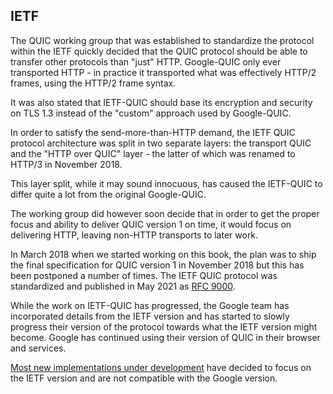 ## IETF

The QUIC working group that was established to standardize the protocol within
the IETF quickly decided that the QUIC protocol should be able to transfer 
other protocols than "just" HTTP. Google-QUIC only ever transported HTTP - 
in practice it transported what was effectively HTTP/2 frames, using the 
HTTP/2 frame syntax.

It was also stated that IETF-QUIC should base its encryption and security on
TLS 1.3 instead of the "custom" approach used by Google-QUIC.

In order to satisfy the send-more-than-HTTP demand, the IETF QUIC protocol
architecture was split in two separate layers: the transport QUIC and the
"HTTP over QUIC" layer - the latter of which was renamed to HTTP/3 in November 2018.

This layer split, while it may sound innocuous, has caused the IETF-QUIC to
differ quite a lot from the original Google-QUIC.

The working group did however soon decide that in order to get the proper focus
and ability to deliver QUIC version 1 on time, it would focus on delivering
HTTP, leaving non-HTTP transports to later work.

In March 2018 when we started working on this book, the plan was to ship the
final specification for QUIC version 1 in November 2018 but this has been postponed a number of times.
The IETF QUIC protocol was standardized and published in May 2021 as [RFC 9000](https://www.rfc-editor.org/rfc/rfc9000.html).

While the work on IETF-QUIC has progressed, the Google team has incorporated
details from the IETF version and has started to slowly progress their version
of the protocol towards what the IETF version might become. Google has continued
using their version of QUIC in their browser and services.

[Most new implementations under development](https://github.com/quicwg/base-drafts/wiki/Implementations)
have decided to focus on the IETF version and are not compatible with the
Google version.
